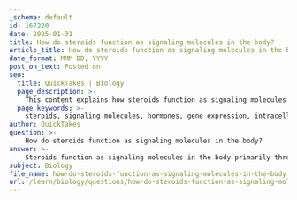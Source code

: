 ```yaml
---
_schema: default
id: 167220
date: 2025-01-31
title: How do steroids function as signaling molecules in the body?
article_title: How do steroids function as signaling molecules in the body?
date_format: MMM DD, YYYY
post_on_text: Posted on
seo:
  title: QuickTakes | Biology
  page_description: >-
    This content explains how steroids function as signaling molecules in the body by crossing cell membranes, binding to intracellular receptors, regulating gene expression, and participating in feedback mechanisms to maintain homeostasis.
  page_keywords: >-
    steroids, signaling molecules, hormones, gene expression, intracellular receptors, hormone-receptor complex, homeostasis, cortisol, transcription factors, physiological processes
author: QuickTakes
question: >-
    How do steroids function as signaling molecules in the body?
answer: >-
    Steroids function as signaling molecules in the body primarily through their role as hormones. Their unique structure, characterized by four fused carbon rings, allows them to be nonpolar and hydrophobic, enabling them to easily pass through cell membranes. This property is crucial for their function in cellular signaling.\n\nOnce inside a target cell, steroid hormones bind to specific intracellular receptors, which are often located in the cytoplasm or nucleus. This binding forms a hormone-receptor complex that can directly interact with DNA, leading to changes in gene expression. For example, when cortisol binds to its receptor, it can activate or inhibit transcription factors that regulate the transcription of specific genes, thereby influencing various physiological processes such as metabolism, immune response, and stress response.\n\nAdditionally, steroid hormones are involved in feedback mechanisms that help maintain homeostasis in the body. For instance, insulin and glucagon, which are also steroid-derived hormones, regulate blood glucose levels by influencing the expression of genes involved in glucose metabolism.\n\nIn summary, steroids act as signaling molecules by:\n1. **Easily crossing cell membranes** due to their hydrophobic nature.\n2. **Binding to specific receptors** inside the cell, forming hormone-receptor complexes.\n3. **Regulating gene expression** by interacting with DNA and transcription factors.\n4. **Participating in feedback mechanisms** that maintain physiological balance.\n\nThis multifaceted role underscores the importance of steroids in regulating a wide array of biological functions.
subject: Biology
file_name: how-do-steroids-function-as-signaling-molecules-in-the-body.md
url: /learn/biology/questions/how-do-steroids-function-as-signaling-molecules-in-the-body
---
```


&nbsp;